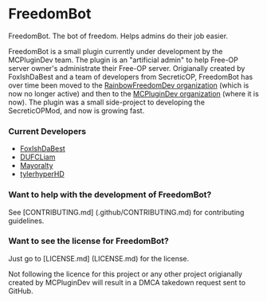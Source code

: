 # FreedomBot
FreedomBot. The bot of freedom. Helps admins do their job easier.

  FreedomBot is a small plugin currently under development by the MCPluginDev team. The plugin is an "artificial admin" to help Free-OP server owner's administrate their Free-OP server. Origianally created by FoxIshDaBest and a team of developers from SecreticOP, FreedomBot has over time been moved to the [RainbowFreedomDev organization](https://github.com/RainbowFreedomDev/FreedomBot) (which is now no longer active) and then to the [MCPluginDev organization](https://github.com/MCPluginDev/) (where it is now). The plugin was a small side-project to developing the SecreticOPMod, and now is growing fast.

### Current Developers
* [FoxIshDaBest](https://github.com/FoxIshDaBest)
* [DUFCLiam](https://github.com/DUFCLiam)
* [Mayoralty](https://github.com/AvalancheYT)
* [tylerhyperHD](https://github.com/tylerhyperHD)

### Want to help with the development of FreedomBot?
See [CONTRIBUTING.md] (.github/CONTRIBUTING.md) for contributing guidelines.

### Want to see the license for FreedomBot?
Just go to [LICENSE.md] (LICENSE.md) for the license.

Not following the licence for this project or any other project origianally created by MCPluginDev will result in a DMCA takedown request sent to GitHub.

